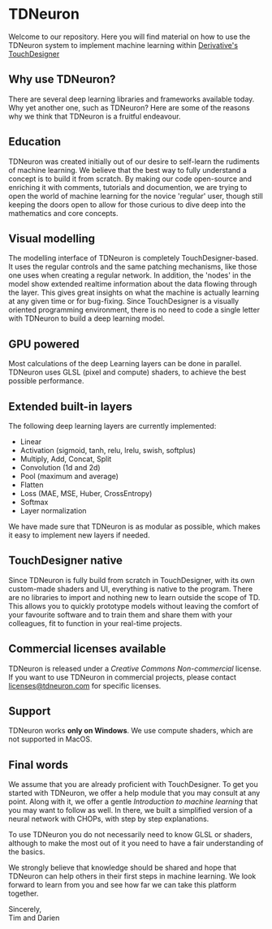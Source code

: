 # TDNeuron

Welcome to our repository. Here you will find material on how to use the TDNeuron system to implement machine learning within [Derivative's TouchDesigner](https://www.derivative.ca/)

## Why use TDNeuron?

There are several deep learning libraries and frameworks available today. Why yet another one, such as TDNeuron? Here are some of the reasons why we think that TDNeuron is a fruitful endeavour.

## Education

TDNeuron was created initially out of our desire to self-learn the rudiments of machine learning. We believe that the best way to fully understand a concept is to build it from scratch. By making our code open-source and enriching it with comments, tutorials and documention, we are trying to open the world of machine learning for the novice 'regular' user, though still keeping the doors open to allow for those curious to dive deep into the mathematics and core concepts.

## Visual modelling

The modelling interface of TDNeuron is completely TouchDesigner-based. It uses the regular controls and the same patching mechanisms, like those one uses when creating a regular network. In addition, the 'nodes' in the model show extended realtime information about the data flowing through the layer. This gives great insights on what the machine is actually learning at any given time or for bug-fixing. Since TouchDesigner is a visually oriented programming environment, there is no need to code a single letter with TDNeuron to build a deep learning model.

## GPU powered

Most calculations of the deep Learning layers can be done in parallel. TDNeuron uses GLSL (pixel and compute) shaders, to achieve the best possible performance.

## Extended built-in layers

The following deep learning layers are currently implemented:

*   Linear
*   Activation (sigmoid, tanh, relu, lrelu, swish, softplus)
*   Multiply, Add, Concat, Split
*   Convolution (1d and 2d)
*   Pool (maximum and average)
*   Flatten
*   Loss (MAE, MSE, Huber, CrossEntropy)
*   Softmax
*   Layer normalization

We have made sure that TDNeuron is as modular as possible, which makes it easy to implement new layers if needed.

## TouchDesigner native

Since TDNeuron is fully build from scratch in TouchDesigner, with its own custom-made shaders and UI, everything is native to the program. There are no libraries to import and nothing new to learn outside the scope of TD. This allows you to quickly prototype models without leaving the comfort of your favourite software and to train them and share them with your colleagues, fit to function in your real-time projects.

## Commercial licenses available

TDNeuron is released under a *Creative Commons Non-commercial* license. If you want to use TDNeuron in commercial projects, please contact [licenses@tdneuron.com](mailto:licenses@tdneuron.com) for specific licenses.

## Support

TDNeuron works **only on Windows**. We use compute shaders, which are not supported in MacOS. 

## Final words

We assume that you are already proficient with TouchDesigner. To get you started with TDNeuron, we offer a help module that you may consult at any point. Along with it, we offer a gentle *Introduction to machine learning* that you may want to follow as well. In there, we built a simplified version of a neural network with CHOPs, with step by step explanations. 

To use TDNeuron you do not necessarily need to know GLSL or shaders, although to make the most out of it you need to have a fair understanding of the basics.

We strongly believe that knowledge should be shared and hope that TDNeuron can help others in their first steps in machine learning. We look forward to learn from you and see how far we can take this platform together.

Sincerely,  
Tim and Darien


